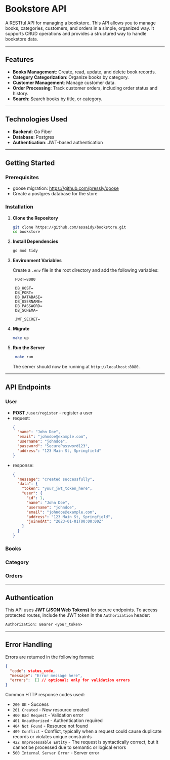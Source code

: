 # Bookstore API

A RESTful API for managing a bookstore. This API allows you to manage books, categories, customers, and orders in a simple, organized way. It supports CRUD operations and provides a structured way to handle bookstore data.

---

## Features

- **Books Management**: Create, read, update, and delete book records.
- **Category Categorization**: Organize books by category.
- **Customer Management**: Manage customer data.
- **Order Processing**: Track customer orders, including order status and history.
- **Search**: Search books by title, or category.

---

## Technologies Used

- **Backend**: Go Fiber
- **Database**: Postgres
- **Authentication**: JWT-based authentication

---

## Getting Started

### Prerequisites

- goose migration: https://github.com/pressly/goose
- Create a postgres database for the store

### Installation

1. **Clone the Repository**

   ```bash
   git clone https://github.com/assaidy/bookstore.git
   cd bookstore
   ```

2. **Install Dependencies**

   ```bash
   go mod tidy
   ```

3. **Environment Variables**

   Create a `.env` file in the root directory and add the following variables:

   ```env
    PORT=8080

    DB_HOST=
    DB_PORT=
    DB_DATABASE=
    DB_USERNAME=
    DB_PASSWORD=
    DB_SCHEMA=

    JWT_SECRET=
   ```

4. **Migrate**
    ```bash
    make up
    ```

5. **Run the Server**

   ```bash
    make run
   ```

   The server should now be running at `http://localhost:8080`.

---

## API Endpoints

### User

- **POST** `/user/register` - register a user
- request:
    ```json
    {
      "name": "John Doe",
      "email": "johndoe@example.com",
      "username": "johndoe",
      "password": "SecurePassword123",
      "address": "123 Main St, Springfield"
    }
    ```
- response:
    ```json
    {
      "message": "created successfully",
      "data": {
        "token": "your_jwt_token_here",
        "user": {
          "id": 1,
          "name": "John Doe",
          "username": "johndoe",
          "email": "johndoe@example.com",
          "address": "123 Main St, Springfield",
          "joinedAt": "2023-01-01T00:00:00Z"
        }
      }
    }
    ```

### Books


### Category


### Orders


---

## Authentication

This API uses **JWT (JSON Web Tokens)** for secure endpoints. To access protected routes, include the JWT token in the `Authorization` header:

```
Authorization: Bearer <your_token>
```

---

## Error Handling

Errors are returned in the following format:

```json
{
  "code": status_code,
  "message": "Error message here",
  "errors":  [] // optional: only for validation errors
}
```

Common HTTP response codes used:
- `200 OK` - Success
- `201 Created` - New resource created
- `400 Bad Request` - Validation error
- `401 Unauthorized` - Authentication required
- `404 Not Found` - Resource not found
- `409 Conflict` - Conflict, typically when a request could cause duplicate records or violates unique constraints
- `422 Unprocessable Entity` - The request is syntactically correct, but it cannot be processed due to semantic or logical errors
- `500 Internal Server Error` - Server error

